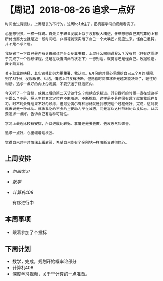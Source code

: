 # 【周记】2018-08-26 追求一点好

	时间也过得很快，上周是丧的不行的，这周hold住了，把机器学习的视频看完了。

	心里想很多，一样一样说。首先关于职业发展上似乎没有很大精进，仔细想想自己真的算的上有所付出努力也就是近一段时间吧，非得等到现实甩了自己一个大嘴巴才反应过来，怪自己愚钝，并不是不求上进。

	我反省了一下自己是否有认真阅读完什么专业书籍，上完什么网络课程么？没有的（只有这周终于完成了一个视频课程，还是在极度清闲的状态下）一想到这，就觉得还是怪自己。数据说话，我才刚开始。

	关于职业的抉择，其实选择比努力更重要，我认同。6月份的时候心里想给自己三个月的期限，到了8月份，发现很丧、纠结，情感上并没有决断。但随着时间推移倒是越发能决断了，理性的判断，追求一点好的向上的发展，不要沉迷于舒适区内。

	今天听了一个音频，成佛之后的第二天该做什么？继续追求精进。其实我听的时候一直在想这样不累么？不是，把人生的意义定位在不断精进，不断挑战，这样是不是也很有趣？就像我现在复习，时不时会有结果不好的顾虑，但最近偶尔有种思绪就是我想把这个过程做好、完成，这对我就来说是一种成功。就像我吃的不多的主要动力不在减肥，而是喜欢这种节制的饮食状态。以后要追求一点好，告诉自己有这种可能性。

	学习上最近比较有安排，所以进展比较好。事情还是要去做、去反思然后改善。

	追求一点好，心里绷着这根弦。

	觉得自己时不时情绪上很软弱，希望自己能有个金刚钻一样决断又透彻的心。

## 上周安排

- *机器学习*

- *数学*

- *计算机408*

  有序进行中


## 本周事项

-  跟着参加了个投标

## 下周计划

- 数学，完成，规划开始概率论部分
- 计算机408
- 深度学习视频，关于**计算的一点准备。